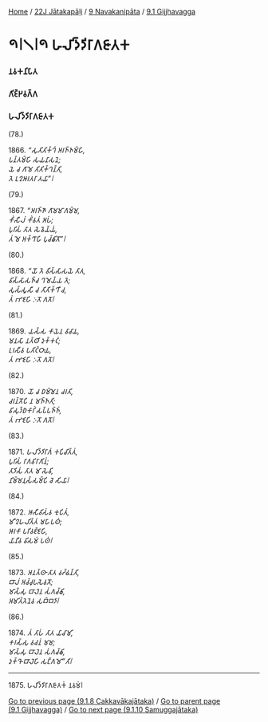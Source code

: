 
[Home](/) / [22J Jātakapāḷi](/tipitaka/22J.md) / [9 Navakanipāta](/tipitaka/22J/9.md) / [9.1 Gijjhavagga](/tipitaka/22J/9/9.1.md)

# 𑁯𑁇𑁧𑁇𑁯 𑀳𑀮𑀺𑀤𑁆𑀤𑀺𑀭𑀸𑀕𑀚𑀸𑀢𑀓

### 𑀦𑀯𑀓𑀦𑀺𑀧𑀸𑀢

### 𑀕𑀺𑀚𑁆𑀛𑀯𑀕𑁆𑀕

### 𑀳𑀮𑀺𑀤𑁆𑀤𑀺𑀭𑀸𑀕𑀚𑀸𑀢𑀓

(78.)

1866\. _“𑀲𑀼𑀢𑀺𑀢𑀺𑀓𑁆𑀔𑀁 𑀅𑀭𑀜𑁆𑀜𑀫𑁆𑀳𑀺,_  
_𑀧𑀦𑁆𑀢𑀫𑁆𑀳𑀺 𑀲𑀬𑀦𑀸𑀲𑀦𑁂;_  
_𑀬𑁂 𑀘 𑀕𑀸𑀫𑁂 𑀢𑀺𑀢𑀺𑀓𑁆𑀔𑀦𑁆𑀢𑀺,_  
_𑀢𑁂 𑀉𑀍𑀆𑀭𑀢𑀭𑀸 𑀢𑀬𑀸”𑁇_  


(79.)

1867\. _“𑀅𑀭𑀜𑁆𑀜𑀸 𑀕𑀸𑀫𑀫𑀸𑀕𑀫𑁆𑀫,_  
_𑀓𑀺𑀁𑀲𑀻𑀮𑀁 𑀓𑀺𑀁𑀯𑀢𑀁 𑀅𑀳𑀁;_  
_𑀧𑀼𑀭𑀺𑀲𑀁 𑀢𑀸𑀢 𑀲𑁂𑀯𑁂𑀬𑁆𑀬𑀁,_  
_𑀢𑀁 𑀫𑁂 𑀅𑀓𑁆𑀔𑀸𑀳𑀺 𑀧𑀼𑀘𑁆𑀙𑀺𑀢𑁄”𑁇_  


(80.)

1868\. _“𑀬𑁄 𑀢𑁂 𑀯𑀺𑀲𑁆𑀲𑀸𑀲𑀬𑁂 𑀢𑀸𑀢,_  
_𑀯𑀺𑀲𑁆𑀲𑀸𑀲𑀜𑁆𑀘 𑀔𑀫𑁂𑀬𑁆𑀬 𑀢𑁂;_  
_𑀲𑀼𑀲𑁆𑀲𑀽𑀲𑀻 𑀘 𑀢𑀺𑀢𑀺𑀓𑁆𑀔𑀻 𑀘,_  
_𑀢𑀁 𑀪𑀚𑁂𑀳𑀺 𑀇𑀢𑁄 𑀕𑀢𑁄𑁇_  


(81.)

1869\. _𑀬𑀲𑁆𑀲 𑀓𑀸𑀬𑁂𑀦 𑀯𑀸𑀘𑀸𑀬,_  
_𑀫𑀦𑀲𑀸 𑀦𑀢𑁆𑀣𑀺 𑀤𑀼𑀓𑁆𑀓𑀝𑀁;_  
_𑀉𑀭𑀲𑀻𑀯 𑀧𑀢𑀺𑀝𑁆𑀞𑀸𑀬,_  
_𑀢𑀁 𑀪𑀚𑁂𑀳𑀺 𑀇𑀢𑁄 𑀕𑀢𑁄𑁇_  


(82.)

1870\. _𑀬𑁄 𑀘 𑀥𑀫𑁆𑀫𑁂𑀦 𑀘𑀭𑀢𑀺,_  
_𑀘𑀭𑀦𑁆𑀢𑁄𑀧𑀺 𑀦 𑀫𑀜𑁆𑀜𑀢𑀺;_  
_𑀯𑀺𑀲𑀼𑀤𑁆𑀥𑀓𑀸𑀭𑀺𑀁 𑀲𑀧𑁆𑀧𑀜𑁆𑀜𑀁,_  
_𑀢𑀁 𑀪𑀚𑁂𑀳𑀺 𑀇𑀢𑁄 𑀕𑀢𑁄𑁇_  


(83.)

1871\. _𑀳𑀮𑀺𑀤𑁆𑀤𑀺𑀭𑀸𑀕𑀁 𑀓𑀧𑀺𑀘𑀺𑀢𑁆𑀢𑀁,_  
_𑀧𑀼𑀭𑀺𑀲𑀁 𑀭𑀸𑀕𑀯𑀺𑀭𑀸𑀕𑀺𑀦𑀁;_  
_𑀢𑀸𑀤𑀺𑀲𑀁 𑀢𑀸𑀢 𑀫𑀸 𑀲𑁂𑀯𑀺,_  
_𑀦𑀺𑀫𑁆𑀫𑀦𑀼𑀲𑁆𑀲𑀫𑁆𑀧𑀺 𑀘𑁂 𑀲𑀺𑀬𑀸𑁇_  


(84.)

1872\. _𑀆𑀲𑀻𑀯𑀺𑀲𑀁𑀯 𑀓𑀼𑀧𑀺𑀢𑀁,_  
_𑀫𑀻𑀍𑀳𑀮𑀺𑀢𑁆𑀢𑀁 𑀫𑀳𑀸𑀧𑀣𑀁;_  
_𑀆𑀭𑀓𑀸 𑀧𑀭𑀺𑀯𑀚𑁆𑀚𑁂𑀳𑀺,_  
_𑀬𑀸𑀦𑀻𑀯 𑀯𑀺𑀲𑀫𑀁 𑀧𑀣𑀁𑁇_  


(85.)

1873\. _𑀅𑀦𑀢𑁆𑀣𑀸 𑀢𑀸𑀢 𑀯𑀟𑁆𑀠𑀦𑁆𑀢𑀺,_  
_𑀩𑀸𑀮𑀁 𑀅𑀘𑁆𑀘𑀼𑀧𑀲𑁂𑀯𑀢𑁄;_  
_𑀫𑀸𑀲𑁆𑀲𑀼 𑀩𑀸𑀮𑁂𑀦 𑀲𑀁𑀕𑀘𑁆𑀙𑀺,_  
_𑀅𑀫𑀺𑀢𑁆𑀢𑁂𑀦𑁂𑀯 𑀲𑀩𑁆𑀩𑀤𑀸𑁇_  


(86.)

1874\. _𑀢𑀁 𑀢𑀸𑀳𑀁 𑀢𑀸𑀢 𑀬𑀸𑀘𑀸𑀫𑀺,_  
_𑀓𑀭𑀲𑁆𑀲𑀼 𑀯𑀘𑀦𑀁 𑀫𑀫;_  
_𑀫𑀸𑀲𑁆𑀲𑀼 𑀩𑀸𑀮𑁂𑀦 𑀲𑀁𑀕𑀘𑁆𑀙𑀺,_  
_𑀤𑀼𑀓𑁆𑀔𑁄 𑀩𑀸𑀮𑁂𑀳𑀺 𑀲𑀗𑁆𑀕𑀫𑁄”𑀢𑀺𑁇_  


---

1875\. 𑀳𑀮𑀺𑀤𑁆𑀤𑀺𑀭𑀸𑀕𑀚𑀸𑀢𑀓𑀁 𑀦𑀯𑀫𑀁𑁇



[Go to previous page (9.1.8 Cakkavākajātaka)](/tipitaka/22J/9/9.1/9.1.8.md) / [Go to parent page (9.1 Gijjhavagga)](/tipitaka/22J/9/9.1.md) / [Go to next page (9.1.10 Samuggajātaka)](/tipitaka/22J/9/9.1/9.1.10.md)


